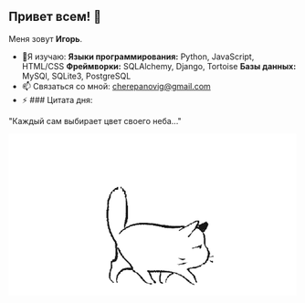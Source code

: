 ## Привет всем! 👋
Меня зовут **Игорь**.
- 🌱Я изучаю:
  **Языки программирования:** Python, JavaScript, HTML/CSS
  **Фреймворки:** SQLAlchemy, Django, Tortoise
  **Базы данных:** MySQl, SQLite3, PostgreSQL
- 📫 Связаться со мной: cherepanovig@gmail.com
- ⚡ ### Цитата дня:

"Каждый сам выбирает цвет своего неба..."

<img src="https://github.com/cherepanovig/cherepanovig/blob/main/Cat_1.gif" alt="The unlimited" with="600">

